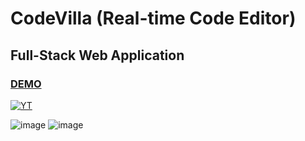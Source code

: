 # CodeVilla (Real-time Code Editor)
## Full-Stack Web Application

### [DEMO](https://codevilla.herokuapp.com/)

<a href="https://youtu.be/ppb0M-ABv48"><img alt="YT" src="https://img.shields.io/badge/YouTube-FF0000?style=for-the-badge&logo=youtube&logoColor=white"/></a>


![image](https://user-images.githubusercontent.com/86548591/161395728-51d4dab9-f0d9-4df8-9d55-b879b193bcce.png)
![image](https://user-images.githubusercontent.com/86548591/161395731-1d69263a-b294-49b7-a177-7c30134f94d1.png)
